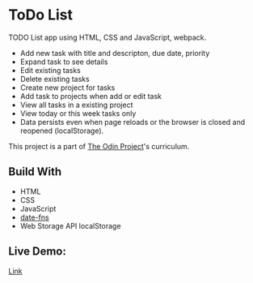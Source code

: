 # ToDo List

TODO List app using HTML, CSS and JavaScript, webpack.

- Add new task with title and descripton, due date, priority
- Expand task to see details
- Edit existing tasks
- Delete existing tasks
- Create new project for tasks
- Add task to projects when add or edit task
- View all tasks in a existing project
- View today or this week tasks only
- Data persists even when page reloads or the browser is closed and reopened (localStorage).

This project is a part of [The Odin Project](https://www.theodinproject.com/)'s curriculum.

## Build With

- HTML
- CSS
- JavaScript
- [date-fns](https://github.com/date-fns/date-fns)
- Web Storage API localStorage

## Live Demo:

[Link](https://natesgh.github.io/todo-list/)
